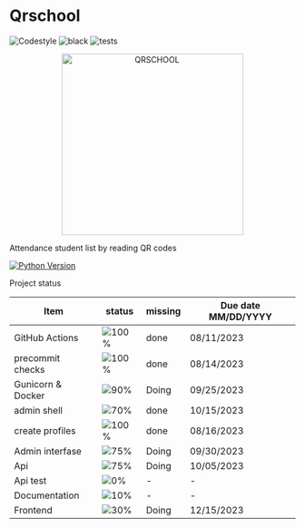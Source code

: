 # Qrschool

![Codestyle](https://img.shields.io/badge/code%20style-black-000000.svg)
![black](https://github.com/selobu/qrschool/actions/workflows/black.yml/badge.svg)
![tests](https://github.com/selobu/qrschool/actions/workflows/test.yml/badge.svg)

<p align="center">
  <a href="https://qrschool.gestionhseq.com">
    <img src="https://raw.githubusercontent.com/selobu/qrschool/main/.github/assets/qrschool.svg" width="320" alt="QRSCHOOL">
  </a>
</p>

Attendance student list by reading QR codes

[![Python Version](https://img.shields.io/badge/python-3.8%20%7C%203.9%20%7C%203.10%20%7C%203.11-blue)](https://www.python.org/downloads/release/python-390/)

Project status

| Item             | status                                | missing | Due date MM/DD/YYYY |
| ---------------- | ------------------------------------- | ------- | ------------------- |
| GitHub Actions   | ![100%](https://progress-bar.dev/100) | done    | 08/11/2023          |
| precommit checks | ![100%](https://progress-bar.dev/100) | done    | 08/14/2023          |
| Gunicorn & Docker| ![90%](https://progress-bar.dev/90)   | Doing   | 09/25/2023          |
| admin shell      | ![70%](https://progress-bar.dev/70)   | done    | 10/15/2023          |
| create profiles  | ![100%](https://progress-bar.dev/100) | done    | 08/16/2023          |
| Admin interfase  | ![75%](https://progress-bar.dev/75)   | Doing   | 09/30/2023          |
| Api              | ![75%](https://progress-bar.dev/75)   | Doing   | 10/05/2023          |
| Api test         | ![0%](https://progress-bar.dev/0)     | -       | -                   |
| Documentation    | ![10%](https://progress-bar.dev/10)   | -       | -                   |
| Frontend         | ![30%](https://progress-bar.dev/30)   | Doing   | 12/15/2023          |

